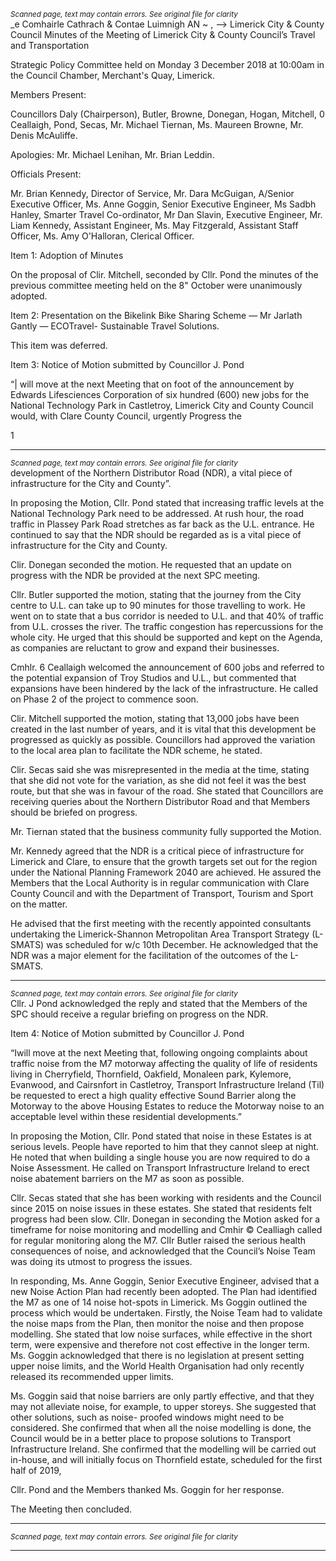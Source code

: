 *<small>Scanned page, text may contain errors. See original file for clarity</small>*  
_e Comhairle Cathrach
& Contae Luimnigh
AN ~ ,
——> Limerick City
& County Council
Minutes of the Meeting of Limerick City & County Council’s Travel and Transportation

Strategic Policy Committee held on Monday 3 December 2018 at 10:00am in the Council
Chamber, Merchant's Quay, Limerick.

Members Present:

Councillors Daly (Chairperson), Butler, Browne, Donegan, Hogan, Mitchell, 0 Ceallaigh,
Pond, Secas, Mr. Michael Tiernan, Ms. Maureen Browne, Mr. Denis McAuliffe.

Apologies:
Mr. Michael Lenihan, Mr. Brian Leddin.

Officials Present:

Mr. Brian Kennedy, Director of Service, Mr. Dara McGuigan, A/Senior Executive Officer, Ms.
Anne Goggin, Senior Executive Engineer, Ms Sadbh Hanley, Smarter Travel Co-ordinator, Mr
Dan Slavin, Executive Engineer, Mr. Liam Kennedy, Assistant Engineer, Ms. May Fitzgerald,
Assistant Staff Officer, Ms. Amy O'Halloran, Clerical Officer.

Item 1: Adoption of Minutes

On the proposal of Clir. Mitchell, seconded by Cllr. Pond the minutes of the previous
committee meeting held on the 8" October were unanimously adopted.

Item 2: Presentation on the Bikelink Bike Sharing Scheme — Mr Jarlath Gantly —
ECOTravel- Sustainable Travel Solutions.

This item was deferred.

Item 3: Notice of Motion submitted by Councillor J. Pond

“| will move at the next Meeting that on foot of the announcement by Edwards Lifesciences
Corporation of six hundred (600) new jobs for the National Technology Park in Castletroy,
Limerick City and County Council would, with Clare County Council, urgently Progress the

1

---
*<small>Scanned page, text may contain errors. See original file for clarity</small>*  
development of the Northern Distributor Road (NDR), a vital piece of infrastructure for the
City and County”.

In proposing the Motion, Cllr. Pond stated that increasing traffic levels at the National
Technology Park need to be addressed. At rush hour, the road traffic in Plassey Park Road
stretches as far back as the U.L. entrance. He continued to say that the NDR should be
regarded as is a vital piece of infrastructure for the City and County.

Clir. Donegan seconded the motion. He requested that an update on progress with the NDR
be provided at the next SPC meeting.

Cllr. Butler supported the motion, stating that the journey from the City centre to U.L. can
take up to 90 minutes for those travelling to work. He went on to state that a bus corridor is
needed to U.L. and that 40% of traffic from U.L. crosses the river. The traffic congestion has
repercussions for the whole city. He urged that this should be supported and kept on the
Agenda, as companies are reluctant to grow and expand their businesses.

Cmhlr. 6 Ceallaigh welcomed the announcement of 600 jobs and referred to the potential
expansion of Troy Studios and U.L., but commented that expansions have been hindered by
the lack of the infrastructure. He called on Phase 2 of the project to commence soon.

Clir. Mitchell supported the motion, stating that 13,000 jobs have been created in the last
number of years, and it is vital that this development be progressed as quickly as possible.
Councillors had approved the variation to the local area plan to facilitate the NDR scheme, he
stated.

Clir. Secas said she was misrepresented in the media at the time, stating that she did not vote
for the variation, as she did not feel it was the best route, but that she was in favour of the
road. She stated that Councillors are receiving queries about the Northern Distributor Road
and that Members should be briefed on progress.

Mr. Tiernan stated that the business community fully supported the Motion.

Mr. Kennedy agreed that the NDR is a critical piece of infrastructure for Limerick and Clare,
to ensure that the growth targets set out for the region under the National Planning
Framework 2040 are achieved. He assured the Members that the Local Authority is in regular
communication with Clare County Council and with the Department of Transport, Tourism
and Sport on the matter.

He advised that the first meeting with the recently appointed consultants undertaking the
Limerick-Shannon Metropolitan Area Transport Strategy (L-SMATS) was scheduled for w/c
10th December. He acknowledged that the NDR was a major element for the facilitation of
the outcomes of the L-SMATS.

---
*<small>Scanned page, text may contain errors. See original file for clarity</small>*  
Cllr. J Pond acknowledged the reply and stated that the Members of the SPC should receive a
regular briefing on progress on the NDR.

Item 4: Notice of Motion submitted by Councillor J. Pond

“Iwill move at the next Meeting that, following ongoing complaints about traffic noise
from the M7 motorway affecting the quality of life of residents living in Cherryfield,
Thornfield, Oakfield, Monaleen park, Kylemore, Evanwood, and Cairsnfort in Castletroy,
Transport Infrastructure Ireland (Til) be requested to erect a high quality effective Sound
Barrier along the Motorway to the above Housing Estates to reduce the Motorway noise
to an acceptable level within these residential developments.”

In proposing the Motion, Cllr. Pond stated that noise in these Estates is at serious levels.
People have reported to him that they cannot sleep at night. He noted that when building a
single house you are now required to do a Noise Assessment. He called on Transport
Infrastructure Ireland to erect noise abatement barriers on the M7 as soon as possible.

Cllr. Secas stated that she has been working with residents and the Council since 2015 on
noise issues in these estates. She stated that residents felt progress had been slow. Cllr.
Donegan in seconding the Motion asked for a timeframe for noise monitoring and modelling
and Cmhir © Cealliagh called for regular monitoring along the M7. ClIr Butler raised the
serious health consequences of noise, and acknowledged that the Council’s Noise Team was
doing its utmost to progress the issues.

In responding, Ms. Anne Goggin, Senior Executive Engineer, advised that a new Noise Action
Plan had recently been adopted. The Plan had identified the M7 as one of 14 noise hot-spots
in Limerick. Ms Goggin outlined the process which would be undertaken. Firstly, the Noise
Team had to validate the noise maps from the Plan, then monitor the noise and then propose
modelling. She stated that low noise surfaces, while effective in the short term, were
expensive and therefore not cost effective in the longer term. Ms. Goggin acknowledged that
there is no legislation at present setting upper noise limits, and the World Health Organisation
had only recently released its recommended upper limits.

Ms. Goggin said that noise barriers are only partly effective, and that they may not alleviate
noise, for example, to upper storeys. She suggested that other solutions, such as noise-
proofed windows might need to be considered. She confirmed that when all the noise
modelling is done, the Council would be in a better place to propose solutions to Transport
Infrastructure Ireland. She confirmed that the modelling will be carried out in-house, and will
initially focus on Thornfield estate, scheduled for the first half of 2019,

Cllr. Pond and the Members thanked Ms. Goggin for her response.

The Meeting then concluded.

---
*<small>Scanned page, text may contain errors. See original file for clarity</small>*  

---
